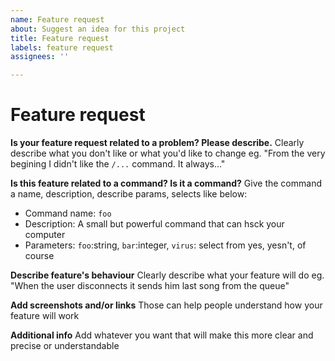 ```yaml
---
name: Feature request
about: Suggest an idea for this project
title: Feature request
labels: feature request
assignees: ''

---
```


# Feature request
**Is your feature request related to a problem? Please describe.**
Clearly describe what you don't like or what you'd like to change eg. "From the very begining I didn't like the `/...` command. It always..."

**Is this feature related to a command? Is it a command?**
Give the command a name, description, describe params, selects like below:
* Command name: `foo`
* Description: A small but powerful command that can hsck your computer
* Parameters: `foo`:string, `bar`:integer, `virus`: select from yes, yesn't, of course

**Describe feature's behaviour**
Clearly describe what your feature will do eg. "When the user disconnects it sends him last song from the queue"

**Add screenshots and/or links**
Those can help people understand how your feature will work

**Additional info**
Add whatever you want that will make this more clear and precise or understandable
